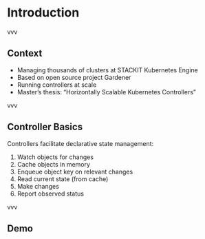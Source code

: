 # Introduction

vvv

## Context

- Managing thousands of clusters at STACKIT Kubernetes Engine
- Based on open source project Gardener
- Running controllers at scale
- Master’s thesis: “Horizontally Scalable Kubernetes Controllers”

vvv

## Controller Basics

Controllers facilitate declarative state management:

1. Watch objects for changes
2. Cache objects in memory
3. Enqueue object key on relevant changes
4. Read current state (from cache)
5. Make changes
6. Report observed status

vvv

## Demo
